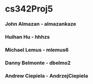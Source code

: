 # cs342Proj5

### John Almazan - almazankaze
### Huihan Hu - hhhzs
### Michael Lemus - mlemus6
### Danny Belmonte - dbelmo2
### Andrew Ciepiela - AndrzejCiepiela
